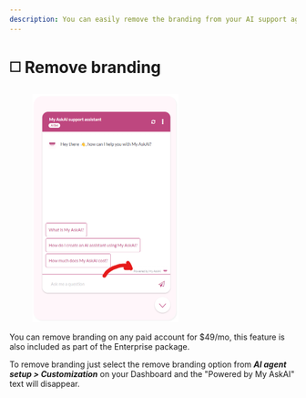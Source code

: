 ```yaml
---
description: You can easily remove the branding from your AI support agent with one click.
---
```


# ◻️ Remove branding

<figure><img src="../.gitbook/assets/image (206).png" alt="" width="257"><figcaption></figcaption></figure>

You can remove branding on any paid account for $49/mo, this feature is also included as part of the Enterprise package.&#x20;

To remove branding just select the remove branding option from _**AI agent setup > Customization**_ on your Dashboard and the "Powered by My AskAI" text will disappear.

